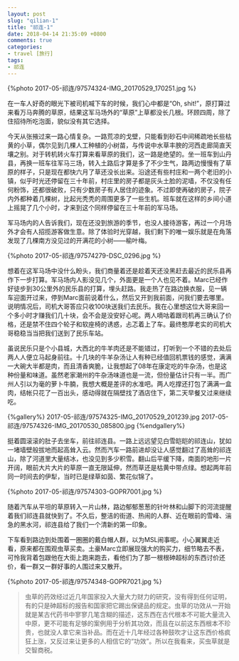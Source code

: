 ```yaml
---
layout: post
slug: "qilian-1"
title: "祁连-1"
date: 2018-04-14 21:35:09 +0800
comments: true
categories:
- travel [旅行]
tags:
- 祁连
---
```


{%photo 2017-05-祁连/97574324-IMG_20170529_170251.jpg %}

在一车人好奇的眼光下被司机喊下车的时候，我们心中都是“Oh, shit!”，原打算过来看万马奔腾的草原，结果这军马场外的“草原”上草都没长几根。环顾四周，除了住招待所吃泡面，貌似没有其它选择。

今天从张掖过来一路心情复杂。一路荒凉的戈壁，只能看到砂石中间稀疏地长些枯黄的小草，偶尔见到几棵人工种植的小树苗，与传说中水草丰腴的河西走廊简直天壤之别。对于转机转火车打算来看草原的我们，这一路是绝望的。坐一班车到山丹县，再换一班车往军马三场，转入土路后才算是多了不少生气，路两边慢慢有了草原的样子，只是现在都快六月了草还没长出来。沿途还有些村庄和一两个老旧的小镇，似乎时光还停留在三十年前，村庄里的房子都是灰头土脸的泥墙，不仅没有任何粉饰，还都很破败，只有少数房子有人居住的迹象。不过即使再破的房子，院子内外都种着几棵树，比起光秃秃的周围更多了一些生机。班车就在这样的乡间小道上摇晃了几个小时，才来到这个同样停留在三十年前的军马场。

<!--more-->

军马场内的人告诉我们，现在还没到旅游的季节，也没人接待游客，再过一个月场外才会有人招揽游客做生意。除了体验时光穿越，我们剩下的唯一娱乐就是在角落发现了几棵南方没见过的开满花的小树——榆叶梅。

{%photo 2017-05-祁连/97574279-DSC_0296.jpg %}

想着在这军马场中没什么盼头，我们商量着还是趁着天还没黑赶去最近的民乐县再作下一步打算。军马场内人影没见几个，外面更是一个人也见不着。Marc已经作好徒步到30公里外的民乐县的打算，埋头赶路。我走热了在路边换衣服，见一辆车迎面开过来，停到Marc面前说着什么，然后又开到我前面，问我们要去哪里。说明情况后，司机大哥答应只收100块送我们去民乐。我在心里想这位大哥来回一个多小时才赚我们几十块，会不会是没安好心呢。两人嘀咕着跟司机再三确认了价格，还是禁不住四个轮子和软座椅的诱惑，忐忑着上了车。最终憨厚老实的司机大哥稳稳当当把我们送到了民乐车站。

虽说民乐只是个小县城，大西北的牛羊肉还是不能错过，打听到一个不错的去处后两人人便立马起身前往。十几块的牛羊杂汤让人有种已经值回机票钱的感觉，满满一大碗大半都是肉，而且清香爽脆，让我想起了08年在康定吃的牛杂汤，也是这种份量和味道。虽然老家潮州的牛杂汤味道也是一流，但份量估计只有一半。而广州人引以为毫的萝卜牛腩，我想大概是差评的水准吧。两人吃撑还打包了满满一盒肉，结帐只花了一百出头，感动得就在隔壁找了酒店住下，第二天早餐又过来继续吃。

{%gallery%}
2017-05-祁连/97574325-IMG_20170529_201239.jpg
2017-05-祁连/97574326-IMG_20170530_085800.jpg
{%endgallery%}

挺着圆滚滚的肚子去坐车，前往祁连县。一路上远远望见白雪皑皑的祁连山，犹如一堵墙壁般拔地而起高耸入云。然而汽车一路前进却没让人感觉翻过了高耸的祁连山，除了河道里大量结冰，也没见到多少积雪。翻山后平缓下降，南面的地形一片开阔，眼前大片大片的草原一直无限延伸，然而草还是枯黄中带点绿。想起两年前同一时间去的伊犁，当时已是绿草如茵、繁花似锦了。

{%photo 2017-05-祁连/97574303-GOPR7001.jpg %}

随着汽车从平坦的草原转入一片山林，路边郁郁葱葱的针叶林和山脚下的河流提醒着我们祁连县就快到了。不久后，整洁的街道、热闹的人群、近在眼前的雪峰、湍急的黑水河，祁连县给了我们一个清新的第一印象。

下车看到路边到处围着一圈圈的戴白帽人群，以为MSL闹事呢。小心翼翼走近看，原来都在围观虫草买卖。土豪Marc立即展现强大的购买力，细节略去不表，可怜我背着包跟他在大街上跑来跑去，看他们为了那一根根砷超标的东西讨价还价，看一群又一群好事的人围过来又散开。

{%photo 2017-05-祁连/97574348-GOPR7021.jpg %}

> 虫草的药效经过近几年国家投入大量大力财力的研究，没有得到任何证明，有的只是砷超标的报告和国家把它踢出保键品的规定。虫草的功效从一开始就是某古代药书中寥寥几笔含糊的描述，这东西在古代根本不可能大量流入中原，更不可能有足够的案例用于分析其功效，而且在以前这东西根本不珍贵，也就没人拿它来当补品。而在近十几年经过各种鼓吹才让这东西价格疯狂上涨，又反过来让更多的人相信它的“功效”。所以在我看来，买虫草就是交智商税。

